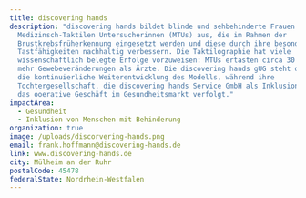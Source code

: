 ```yaml
---
title: discovering hands
description: "discovering hands bildet blinde und sehbehinderte Frauen zu
  Medizinsch-Taktilen Untersucherinnen (MTUs) aus, die im Rahmen der
  Brustkrebs­früherkennung eingesetzt werden und diese durch ihre besonderen
  Tastfähigkeiten nachhaltig verbessern. Die Taktilographie hat viele
  wissenschaftlich belegte Erfolge vorzuweisen: MTUs ertasten circa 30 Prozent
  mehr Gewebe­veränderungen als Ärzte. Die discovering hands gUG steht dabei für
  die kontinuierliche Weiterentwicklung des Modells, während ihre
  Tochtergesellschaft, die discovering hands Service GmbH als Inklusionsbetrieb
  das ooerative Geschäft im Gesundheitsmarkt verfolgt."
impactArea:
  - Gesundheit
  - Inklusion von Menschen mit Behinderung
organization: true
image: /uploads/discorvering-hands.png
email: frank.hoffmann@discovering-hands.de
link: www.discovering-hands.de
city: Mülheim an der Ruhr
postalCode: 45478
federalState: Nordrhein-Westfalen
---
```

